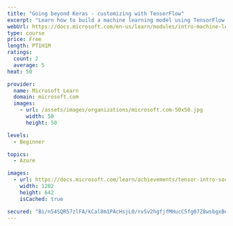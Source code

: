```yaml
---
title: "Going beyond Keras - customizing with TensorFlow"
excerpt: "Learn how to build a machine learning model using TensorFlow."
webUrl: https://docs.microsoft.com/en-us/learn/modules/intro-machine-learning-tensorflow/
type: course
price: Free
length: PT1H1M
ratings:
  count: 2
  average: 5
heat: 50

provider:
  name: Microsoft Learn
  domain: microsoft.com
  images:
    - url: /assets/images/organizations/microsoft.com-50x50.jpg
      width: 50
      height: 50

levels:
  - Beginner

topics:
  - Azure

images:
  - url: https://docs.microsoft.com/learn/achievements/tensor-intro-social.png
    width: 1282
    height: 642
    isCached: true

secured: "Bi/n54SQR57zlFA/kCal8m1PAcHsjL0/rv5v2hgfjfMHucC5fg07Z8wsbgxBeS9C+ovdkhuSERmtJYDnpWatUbhs7p97PgrD5wwhrT/xsPGgHE77c6h65R4e+AdH27RTjElh85CQnaIGHTzN660VQnnOa4n7rfyq0NOT5f1YwA5R4cZQjPmE9SNVADPG4Tgvh6+2oy3Oa+Ff68ar7hvk9yMmDrbb0oE5cnRE8fkpnzfoQoYqFG+NS5NMso3FEpHpEmQ9AWSeCyfdL29XIFBRjHBAUGJzQ71YBRuu2tkqoL9OsFQiDJWF5aCLyNiXRgC93Vw5f8DIFfTiOyPWSmuJVMXoLxcmJqTMNl7xL5To6DH+ka6CopY0Ufiq9PvJ9EsTfmBG/VtkpKyf2yc/H14qjFXWuCXc/XiFz+9mRKvU5ds=;xQIt2mdhpmg483CID0aWig=="
---
```


